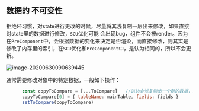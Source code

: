 ## 数据的 不可变性

拒绝坏习惯，对state进行更改的时候，尽量将其浅复制一层出来修改，如果直接对state里的数据进行修改，`SCU`优化可能 会出现bug，组件不会被render。因为在`PreComponent`中，会根据数据的变化来决定是否渲染，而直接修改，则其实是修改了内存里的索引，在`SCU`优化和`PreComponent`中，是认为相同的，所以不会更新。

![image-20200630090639445](C:\Users\Camus\AppData\Roaming\Typora\typora-user-images\image-20200630090639445.png)

通常需要修改对象中的特定数据，一般如下操作：

```js
      const copyToCompare = [...ToCompare]   //这边会浅复制出一个新的数据，这样在SCU优化中，和原来的数据就有比对的可能性
      copyToCompare[0] = { tableName: mainTable, fields: fields }
      setToCompare(copyToCompare)
```

